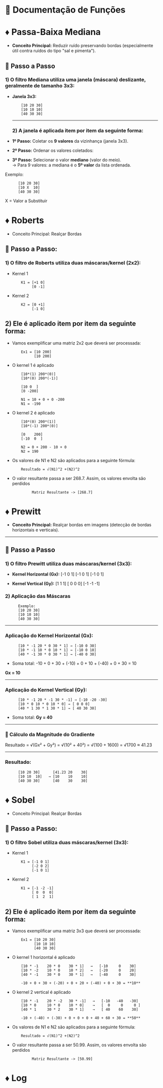 # 📒 Documentação de Funções

# ♦ Passa-Baixa Mediana
- **Conceito Principal:** Reduzir ruído preservando bordas (especialmente útil contra ruídos do tipo "sal e pimenta").

## 🥾 Passo a Passo

### 1) O filtro Mediana utiliza uma **janela (máscara)** deslizante, geralmente de tamanho **3x3**:

- **Janela 3x3:**

          [10 20 30]
          [10 10 10]
          [40 30 30]
  ---
  ### 2) A janela é aplicada item por item da seguinte forma:

- **1º Passo:** Coletar os **9 valores** da vizinhança (janela 3x3).
  
- **2º Passo:** Ordenar os valores coletados:


- **3º Passo:** Selecionar o valor **mediano** (valor do meio).  
  → Para 9 valores: a mediana é o **5º valor** da lista ordenada.

Exemplo:

          [10 20 30]
          [10 X  10]
          [40 30 30]
          
X = Valor a Substituir
          
# ♦ Roberts
- Conceito Principal: Realçar Bordas
## 🥾 Passo a Passo:
### 1) O filtro de Roberts utiliza duas máscaras/kernel (2x2):

- Kernel 1

          K1 = [+1 0]
               [0 -1]

- Kernel 2

          K2 = [0 +1]
               [-1 0]

## 2) Ele é aplicado item por item da seguinte forma:

- Vamos exemplificar uma matriz 2x2 que deverá ser processada:

          Ex1 = [10 200]
                [10 200]

- O kernel 1 é aplicado

          [10*(1) 200*(0)]
          [10*(0) 200*(-1)]
          
          [10 0  ]
          [0 -200]

          N1 = 10 + 0 + 0 -200
          N1 = -190

- O kernel 2 é aplicado

          [10*(0) 200*(1)]
          [10*(-1) 200*(0)]
          
          [0    200]
          [-10  0  ]

          N2 = 0 + 200 - 10 + 0
          N2 = 190

- Os valores de N1 e N2 são aplicados para a seguinte fórmula:

          Resultado = √(N1)^2 +(N2)^2

- O valor resultante passa a ser 268.7. Assim, os valores envolta são perdidos

               Matriz Resultante -> [268.7]


# ♦ Prewitt
- **Conceito Principal:** Realçar bordas em imagens (detecção de bordas horizontais e verticais).

---

## 🥾 Passo a Passo

### 1) O filtro Prewitt utiliza duas máscaras/kernel (3x3):

- **Kernel Horizontal (Gx):**
          [-1 0 1]
          [-1 0 1]
          [-1 0 1]

- **Kernel Vertical (Gy):**
          [1   1  1]
          [ 0  0  0]
          [-1 -1 -1]
  
### 2) Aplicação das Máscaras
          Exemplo:
          [10 20 30]
          [10 10 10]
          [40 30 30]
          
---

### Aplicação do Kernel Horizontal (Gx):
          [10 * -1 20 * 0 30 * 1] → [-10 0 30]
          [10 * -1 10 * 0 10 * 1] → [-10 0 10]
          [40 * -1 30 * 0 30 * 1] → [-40 0 30]

- Soma total:
-10 + 0 + 30 + (-10) + 0 + 10 + (-40) + 0 + 30 = 10

**Gx = 10**

---

### Aplicação do Kernel Vertical (Gy):
          [10 * -1 20 * -1 30 * -1] → [-10 -20 -30]
          [10 * 0 10 * 0 10 * 0] → [ 0 0 0]
          [40 * 1 30 * 1 30 * 1] → [ 40 30 30]

- Soma total:
  **Gy = 40**

---

### 🧮 Cálculo da Magnitude do Gradiente
Resultado = √(Gx² + Gy²)
= √(10² + 40²)
= √(100 + 1600)
= √1700 ≈ 41.23

---
### Resultado:
          [10 20 30]      [41.23 20    30]
          [10 10  10]   → [10    10    10]
          [40 30 30]      [40    30    30]


# ♦ Sobel

- Conceito Principal: Realçar Bordas
## 🥾 Passo a Passo:
### 1) O filtro Sobel utiliza duas máscaras/kernel (3x3):

- Kernel 1

          K1 = [-1 0 1]
               [-2 0 2]
               [-1 0 1]

- Kernel 2

          K1 = [-1 -2 -1]
               [ 0  0  0]
               [ 1  2  1]

## 2) Ele é aplicado item por item da seguinte forma:

- Vamos exemplificar uma matriz 3x3 que deverá ser processada:

          Ex1 = [10 20 30]
                [10 10 10]
                [40 30 30]

- O kernel 1 horizontal é aplicado

          [10 * -1    20 * 0    30 * 1]   →   [-10     0    30]
          [10 * -2    10 * 0    10 * 2]   →   [-20     0    20]
          [40 * -1    30 * 0    30 * 1]   →   [-40     0    30]

          -10 + 0 + 30 + (-20) + 0 + 20 + (-40) + 0 + 30 = **10**


- O kernel 2 vertical é aplicado

          [10 * -1    20 * -2   30 * -1]   →   [-10   -40   -30]
          [10 * 0     10 * 0    10 * 0]    →   [  0     0     0 ]
          [40 * 1     30 * 2    30 * 1]    →   [ 40    60    30]

          -10 + (-40) + (-30) + 0 + 0 + 0 + 40 + 60 + 30 = **50**


- Os valores de N1 e N2 são aplicados para a seguinte fórmula:

          Resultado = √(N1)^2 +(N2)^2

- O valor resultante passa a ser 50.99. Assim, os valores envolta são perdidos

               Matriz Resultante -> [50.99]

# ♦ Log



